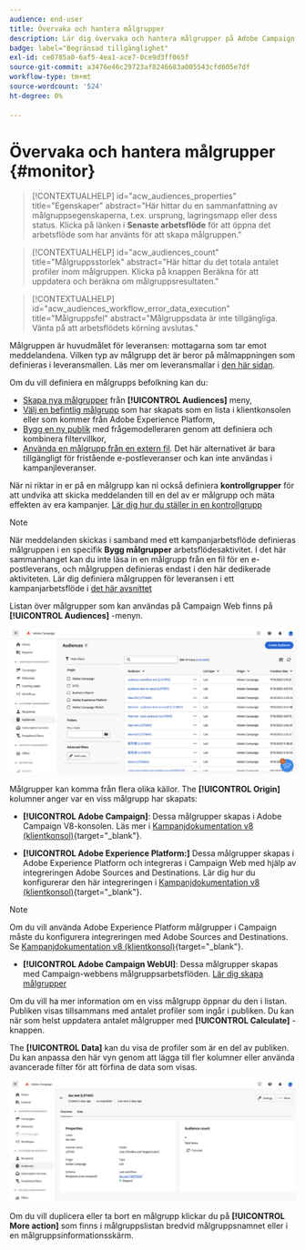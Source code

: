 ```yaml
---
audience: end-user
title: Övervaka och hantera målgrupper
description: Lär dig övervaka och hantera målgrupper på Adobe Campaign Web
badge: label="Begränsad tillgänglighet"
exl-id: ce0785a0-6af5-4ea1-ace7-0ce9d3ff065f
source-git-commit: a3476e46c29723af8246683a005543cfd605e7df
workflow-type: tm+mt
source-wordcount: '524'
ht-degree: 0%

---
```


# Övervaka och hantera målgrupper {#monitor}

>[!CONTEXTUALHELP]
>id="acw_audiences_properties"
>title="Egenskaper"
>abstract="Här hittar du en sammanfattning av målgruppsegenskaperna, t.ex. ursprung, lagringsmapp eller dess status. Klicka på länken i **Senaste arbetsflöde** för att öppna det arbetsflöde som har använts för att skapa målgruppen."

>[!CONTEXTUALHELP]
>id="acw_audiences_count"
>title="Målgruppsstorlek"
>abstract="Här hittar du det totala antalet profiler inom målgruppen. Klicka på knappen Beräkna för att uppdatera och beräkna om målgruppsresultaten."

>[!CONTEXTUALHELP]
>id="acw_audiences_workflow_error_data_execution"
>title="Målgruppsfel"
>abstract="Målgruppsdata är inte tillgängliga. Vänta på att arbetsflödets körning avslutas."

Målgruppen är huvudmålet för leveransen: mottagarna som tar emot meddelandena. Vilken typ av målgrupp det är beror på målmappningen som definieras i leveransmallen. Läs mer om leveransmallar i [den här sidan](../msg/delivery-template.md).

Om du vill definiera en målgrupps befolkning kan du:

* [Skapa nya målgrupper](create-audience.md) från **[!UICONTROL Audiences]** meny,
* [Välj en befintlig målgrupp](add-audience.md) som har skapats som en lista i klientkonsolen eller som kommer från Adobe Experience Platform,
* [Bygg en ny publik](../query/query-modeler-overview.md) med frågemodelleraren genom att definiera och kombinera filtervillkor,
* [Använda en målgrupp från en extern fil](file-audience.md). Det här alternativet är bara tillgängligt för fristående e-postleveranser och kan inte användas i kampanjleveranser.

När ni riktar in er på en målgrupp kan ni också definiera **kontrollgrupper** för att undvika att skicka meddelanden till en del av er målgrupp och mäta effekten av era kampanjer. [Lär dig hur du ställer in en kontrollgrupp](control-group.md)

>[!NOTE]
>
>När meddelanden skickas i samband med ett kampanjarbetsflöde definieras målgruppen i en specifik **Bygg målgrupper** arbetsflödesaktivitet. I det här sammanhanget kan du inte läsa in en målgrupp från en fil för en e-postleverans, och målgruppen definieras endast i den här dedikerade aktiviteten. Lär dig definiera målgruppen för leveransen i ett kampanjarbetsflöde i [det här avsnittet](../workflows/activities/build-audience.md)

Listan över målgrupper som kan användas på Campaign Web finns på **[!UICONTROL Audiences]** -menyn.

![](assets/audiences-list.png)

Målgrupper kan komma från flera olika källor. The **[!UICONTROL Origin]** kolumner anger var en viss målgrupp har skapats:

* **[!UICONTROL Adobe Campaign]**: Dessa målgrupper skapas i Adobe Campaign V8-konsolen. Läs mer i [Kampanjdokumentation v8 (klientkonsol)](https://experienceleague.adobe.com/docs/campaign/campaign-v8/audience/create-audiences/create-audiences.html){target="_blank"}.

* **[!UICONTROL Adobe Experience Platform:]** Dessa målgrupper skapas i Adobe Experience Platform och integreras i Campaign Web med hjälp av integreringen Adobe Sources and Destinations. Lär dig hur du konfigurerar den här integreringen i [Kampanjdokumentation v8 (klientkonsol)](https://experienceleague.adobe.com/docs/campaign/campaign-v8/connect/ac-aep/ac-aep.html){target="_blank"}.

>[!NOTE]
>
>Om du vill använda Adobe Experience Platform målgrupper i Campaign måste du konfigurera integreringen med Adobe Sources and Destinations. Se [Kampanjdokumentation v8 (klientkonsol)](https://experienceleague.adobe.com/docs/campaign/campaign-v8/connect/ac-aep/ac-aep.html){target="_blank"}.

* **[!UICONTROL Adobe Campaign WebUI]**: Dessa målgrupper skapas med Campaign-webbens målgruppsarbetsflöden. [Lär dig skapa målgrupper](create-audience.md)

Om du vill ha mer information om en viss målgrupp öppnar du den i listan. Publiken visas tillsammans med antalet profiler som ingår i publiken. Du kan när som helst uppdatera antalet målgrupper med **[!UICONTROL Calculate]** -knappen.

The **[!UICONTROL Data]** kan du visa de profiler som är en del av publiken. Du kan anpassa den här vyn genom att lägga till fler kolumner eller använda avancerade filter för att förfina de data som visas.

![](assets/audiences-details.png)

Om du vill duplicera eller ta bort en målgrupp klickar du på **[!UICONTROL More action]** som finns i målgruppslistan bredvid målgruppsnamnet eller i en målgruppsinformationsskärm.
